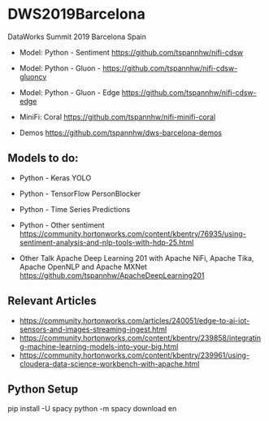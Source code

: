 # DWS2019Barcelona
DataWorks Summit 2019 Barcelona Spain


* Model:   Python - Sentiment https://github.com/tspannhw/nifi-cdsw
* Model:   Python - Gluon - https://github.com/tspannhw/nifi-cdsw-gluoncv
* Model:   Python - Gluon - Edge https://github.com/tspannhw/nifi-cdsw-edge

* MiniFi:   Coral https://github.com/tspannhw/nifi-minifi-coral

* Demos   https://github.com/tspannhw/dws-barcelona-demos 

## Models to do:

* Python - Keras YOLO
* Python - TensorFlow PersonBlocker
* Python - Time Series Predictions
* Python - Other sentiment https://community.hortonworks.com/content/kbentry/76935/using-sentiment-analysis-and-nlp-tools-with-hdp-25.html

* Other Talk Apache Deep Learning 201 with Apache NiFi, Apache Tika, Apache OpenNLP and Apache MXNet https://github.com/tspannhw/ApacheDeepLearning201

## Relevant Articles

* https://community.hortonworks.com/articles/240051/edge-to-ai-iot-sensors-and-images-streaming-ingest.html
* https://community.hortonworks.com/content/kbentry/239858/integrating-machine-learning-models-into-your-big.html
* https://community.hortonworks.com/content/kbentry/239961/using-cloudera-data-science-workbench-with-apache.html


## Python Setup

pip install -U spacy
python -m spacy download en

